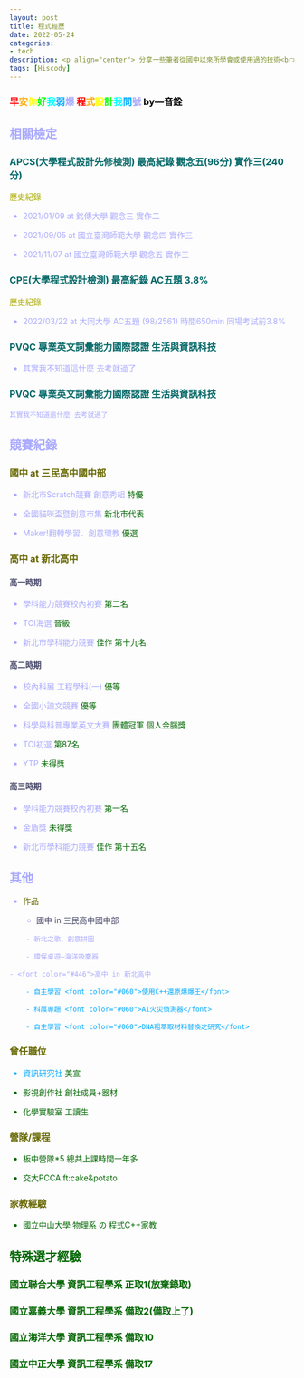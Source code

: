 ```yaml
---
layout: post
title: 程式經歷
date: 2022-05-24
categories:
- tech
description: <p align="center"> 分享一些筆者從國中以來所學會或使用過的技術<br> 又或者檢定或其他的經驗 </p>
tags: [Hiscody]
---
```


### <font color="#f00">早<font color="#fa0">安<font color="#ff0">你<font color="#0f0">好<font color="#0ff">我<font color="#0af">弱<font color="#aaf">爆 <font color="#f00">程<font color="#fa0">式<font color="#ff0">設<font color="#0f0">計<font color="#0ff">我<font color="#0af">問<font color="#aaf">號 <font color="#000">by—音銓</font>

##  相關檢定

### <font color="#066">APCS(大學程式設計先修檢測) 最高紀錄 觀念五(96分) 實作三(240分)</font>


<font color="#AA0">歷史紀錄 </font>

- 2021/01/09 at 銘傳大學
觀念三 實作二 

- 2021/09/05 at 國立臺灣師範大學
觀念四 實作三

- 2021/11/07 at 國立臺灣師範大學
觀念五 實作三

### <font color="#066">CPE(大學程式設計檢測) 最高紀錄 AC五題 3.8%</font>

<font color="#AA0">歷史紀錄</font>

- 2022/03/22 at 大同大學
AC五題 (98/2561) 時間650min 同場考試前3.8%

### <font color="#066">PVQC 專業英文詞彙能力國際認證 生活與資訊科技</font>

- 其實我不知道這什麼 去考就過了

### <font color="#066">PVQC 專業英文詞彙能力國際認證 生活與資訊科技</font>

    其實我不知道這什麼 去考就過了
    
## 競賽紀錄

### <font color="#660">國中 at 三民高中國中部
</font> 
    
- 新北市Scratch競賽 創意秀組 <font color="#060">特優</font>
    
- 全國貓咪盃暨創意市集 <font color="#060">新北市代表</font>
    
- Maker!翻轉學習．創意環教 <font color="#060">優選</font>

### <font color="#660">高中 at 新北高中
</font> 

#### <font color="#446">高一時期
</font> 

- 學科能力競賽校內初賽 <font color="#060">第二名</font>

- TOI海選 <font color="#060">晉級</font>
    
- 新北市學科能力競賽 <font color="#060">佳作 第十九名</font>

#### <font color="#446">高二時期
</font> 

- 校內科展 工程學科(一) <font color="#060">優等</font>
    
- 全國小論文競賽 <font color="#060">優等</font>

- 科學與科普專業英文大賽 <font color="#060">團體冠軍 個人金腦獎</font>
    
- TOI初選 <font color="#060">第87名</font>

- YTP <font color="#060">未得獎</font>

#### <font color="#446">高三時期
</font> 

- 學科能力競賽校內初賽 <font color="#060">第一名</font>

- 金盾獎 <font color="#060">未得獎</font>

- 新北市學科能力競賽 <font color="#060">佳作 第十五名</font>

## 其他
    
- <font color="#660">作品</font>
    
    - <font color="#446">國中 in 三民高中國中部
</font> 
    
        - 新北之歌．創意拼圖 
    
        - 環保桌遊—海洋吸塵器  
    
    - <font color="#446">高中 in 新北高中
</font> 
    
        - 自主學習 <font color="#060">使用C++還原爆爆王</font>
    
        - 科展專題 <font color="#060">AI火災偵測器</font>
    
        - 自主學習 <font color="#060">DNA粗萃取材料替換之研究</font>

### <font color="#660">曾任職位</font>
    
- 資訊研究社 <font color="#060">美宣
    
- 影視創作社 <font color="#060">創社成員+器材

- 化學實驗室 <font color="#060">工讀生

### <font color="#660">營隊/課程</font>

- <font color="#060">板中營隊*5</font> 總共上課時間一年多
    
- <font color="#060">交大PCCA</font> ft:cake&potato
    
### <font color="#660">家教經驗</font>
    
- 國立中山大學 物理系 の 程式C++家教
    
## 特殊選才經驗

### 國立聯合大學 資訊工程學系 正取1(放棄錄取)
### <font color="#060">國立嘉義大學 資訊工程學系 備取2(備取上了)</font>
### 國立海洋大學 資訊工程學系 備取10
### 國立中正大學 資訊工程學系 備取17